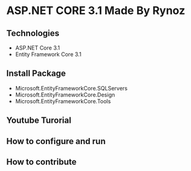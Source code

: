 # ASP.NET CORE 3.1 Made By Rynoz

## Technologies
- ASP.NET Core 3.1
- Entity Framework Core 3.1
## Install Package
- Microsoft.EntityFrameworkCore.SQLServers
- Microsoft.EntityFrameworkCore.Design
- Microsoft.EntityFrameworkCore.Tools
## Youtube Turorial
 
## How to configure and run
## How to contribute